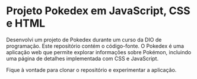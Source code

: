 # Projeto Pokedex em JavaScript, CSS e HTML

Desenvolvi um projeto de Pokedex durante um curso da DIO de programação. Este repositório contém o código-fonte. O Pokedex é uma aplicação web que permite explorar informações sobre Pokémon, incluindo uma página de detalhes implementada com CSS e JavaScript.

Fique à vontade para clonar o repositório e experimentar a aplicação.





